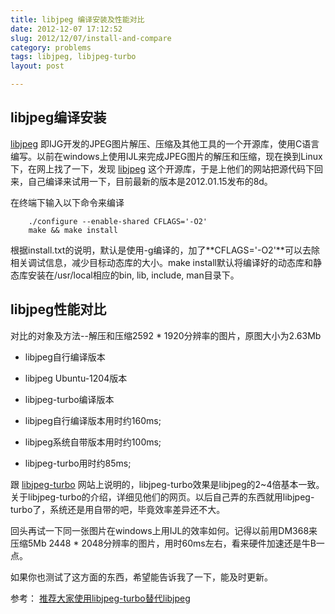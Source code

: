 ```yaml
---
title: libjpeg 编译安装及性能对比
date: 2012-12-07 17:12:52
slug: 2012/12/07/install-and-compare
category: problems
tags: libjpeg, libjpeg-turbo
layout: post

---
```


## libjpeg编译安装

[libjpeg][1] 即IJG开发的JPEG图片解压、压缩及其他工具的一个开源库，使用C语言编写。以前在windows上使用IJL来完成JPEG图片的解压和压缩，现在换到Linux下，在网上找了一下，发现 [libjpeg][1] 这个开源库，于是上他们的网站把源代码下回来，自己编译来试用一下，目前最新的版本是2012.01.15发布的8d。

在终端下输入以下命令来编译

        ./configure --enable-shared CFLAGS='-O2'
        make && make install

根据install.txt的说明，默认是使用-g编译的，加了**CFLAGS='-O2'**可以去除相关调试信息，减少目标动态库的大小。make install默认将编译好的动态库和静态库安装在/usr/local相应的bin, lib, include, man目录下。

## libjpeg性能对比

对比的对象及方法--解压和压缩2592 * 1920分辨率的图片，原图大小为2.63Mb

* libjpeg自行编译版本
* libjpeg Ubuntu-1204版本
* libjpeg-turbo编译版本

* libjpeg自行编译版本用时约160ms;
* libjpeg系统自带版本用时约100ms;
* libjpeg-turbo用时约85ms;

跟 [libjpeg-turbo][2] 网站上说明的，libjpeg-turbo效果是libjpeg的2~4倍基本一致。关于libjpeg-turbo的介绍，详细见他们的网页。以后自己弄的东西就用libjpeg-turbo了，系统还是用自带的吧，毕竟效率差异还不大。

回头再试一下同一张图片在windows上用IJL的效率如何。记得以前用DM368来压缩5Mb 2448 * 2048分辨率的图片，用时60ms左右，看来硬件加速还是牛B一点。

如果你也测试了这方面的东西，希望能告诉我了一下，能及时更新。

参考：
[推荐大家使用libjpeg-turbo替代libjpeg](http://www.linuxsir.org/bbs/thread374093.html)

[1]: www.ijg.org
[2]: www.libjpeg-turbo.org